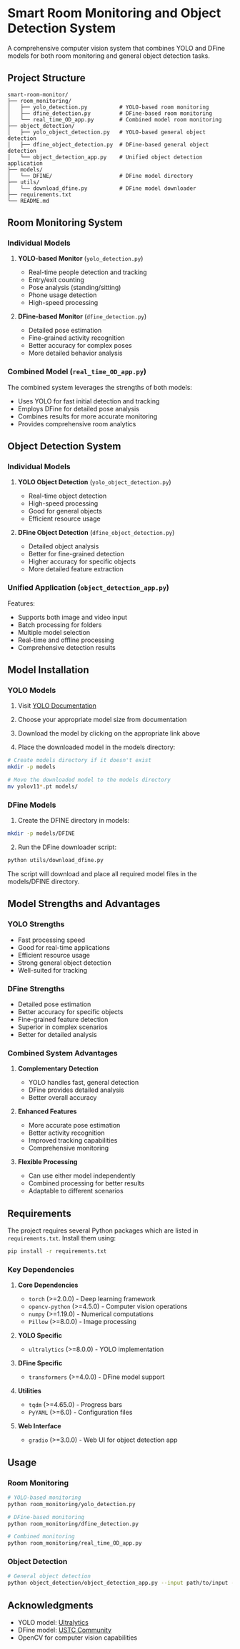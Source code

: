 # Smart Room Monitoring and Object Detection System

A comprehensive computer vision system that combines YOLO and DFine models for both room monitoring and general object detection tasks.

## Project Structure

```
smart-room-monitor/
├── room_monitoring/
│   ├── yolo_detection.py          # YOLO-based room monitoring
│   ├── dfine_detection.py         # DFine-based room monitoring
│   └── real_time_OD_app.py        # Combined model room monitoring
├── object_detection/
│   ├── yolo_object_detection.py   # YOLO-based general object detection
│   ├── dfine_object_detection.py  # DFine-based general object detection
│   └── object_detection_app.py    # Unified object detection application
├── models/
│   └── DFINE/                     # DFine model directory
├── utils/
│   └── download_dfine.py          # DFine model downloader
├── requirements.txt
└── README.md
```

## Room Monitoring System

### Individual Models

1. **YOLO-based Monitor** (`yolo_detection.py`)
   - Real-time people detection and tracking
   - Entry/exit counting
   - Pose analysis (standing/sitting)
   - Phone usage detection
   - High-speed processing

2. **DFine-based Monitor** (`dfine_detection.py`)
   - Detailed pose estimation
   - Fine-grained activity recognition
   - Better accuracy for complex poses
   - More detailed behavior analysis

### Combined Model (`real_time_OD_app.py`)

The combined system leverages the strengths of both models:
- Uses YOLO for fast initial detection and tracking
- Employs DFine for detailed pose analysis
- Combines results for more accurate monitoring
- Provides comprehensive room analytics

## Object Detection System

### Individual Models

1. **YOLO Object Detection** (`yolo_object_detection.py`)
   - Real-time object detection
   - High-speed processing
   - Good for general objects
   - Efficient resource usage

2. **DFine Object Detection** (`dfine_object_detection.py`)
   - Detailed object analysis
   - Better for fine-grained detection
   - Higher accuracy for specific objects
   - More detailed feature extraction

### Unified Application (`object_detection_app.py`)

Features:
- Supports both image and video input
- Batch processing for folders
- Multiple model selection
- Real-time and offline processing
- Comprehensive detection results

## Model Installation

### YOLO Models
1. Visit [YOLO Documentation](https://docs.ultralytics.com/tasks/detect/)

2. Choose your appropriate model size from documentation

3. Download the model by clicking on the appropriate link above

4. Place the downloaded model in the models directory:
```bash
# Create models directory if it doesn't exist
mkdir -p models

# Move the downloaded model to the models directory
mv yolov11*.pt models/
```

### DFine Models
1. Create the DFINE directory in models:
```bash
mkdir -p models/DFINE
```

2. Run the DFine downloader script:
```bash
python utils/download_dfine.py
```

The script will download and place all required model files in the models/DFINE directory.

## Model Strengths and Advantages

### YOLO Strengths
- Fast processing speed
- Good for real-time applications
- Efficient resource usage
- Strong general object detection
- Well-suited for tracking

### DFine Strengths
- Detailed pose estimation
- Better accuracy for specific objects
- Fine-grained feature detection
- Superior in complex scenarios
- Better for detailed analysis

### Combined System Advantages
1. **Complementary Detection**
   - YOLO handles fast, general detection
   - DFine provides detailed analysis
   - Better overall accuracy

2. **Enhanced Features**
   - More accurate pose estimation
   - Better activity recognition
   - Improved tracking capabilities
   - Comprehensive monitoring

3. **Flexible Processing**
   - Can use either model independently
   - Combined processing for better results
   - Adaptable to different scenarios

## Requirements

The project requires several Python packages which are listed in `requirements.txt`. Install them using:

```bash
pip install -r requirements.txt
```

### Key Dependencies

1. **Core Dependencies**
   - `torch` (>=2.0.0) - Deep learning framework
   - `opencv-python` (>=4.5.0) - Computer vision operations
   - `numpy` (>=1.19.0) - Numerical computations
   - `Pillow` (>=8.0.0) - Image processing

2. **YOLO Specific**
   - `ultralytics` (>=8.0.0) - YOLO implementation

3. **DFine Specific**
   - `transformers` (>=4.0.0) - DFine model support

4. **Utilities**
   - `tqdm` (>=4.65.0) - Progress bars
   - `PyYAML` (>=6.0) - Configuration files

5. **Web Interface**
   - `gradio` (>=3.0.0) - Web UI for object detection app
## Usage

### Room Monitoring
```bash
# YOLO-based monitoring
python room_monitoring/yolo_detection.py

# DFine-based monitoring
python room_monitoring/dfine_detection.py

# Combined monitoring
python room_monitoring/real_time_OD_app.py
```

### Object Detection
```bash
# General object detection
python object_detection/object_detection_app.py --input path/to/input --model [yolo|dfine|combined]
```

## Acknowledgments

- YOLO model: [Ultralytics](https://github.com/ultralytics/yolov5)
- DFine model: [USTC Community](https://github.com/ustc-community/dfine)
- OpenCV for computer vision capabilities
